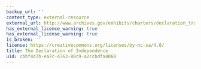 ```yaml
---
backup_url: ''
content_type: external-resource
external_url: http://www.archives.gov/exhibits/charters/declaration_transcript.html
has_external_licence_warning: true
has_external_license_warning: true
is_broken: ''
license: https://creativecommons.org/licenses/by-nc-sa/4.0/
title: The Declaration of Independence
uid: cbbf4d7b-ea7c-4763-88c9-a2ccbdfa4060
---
```

